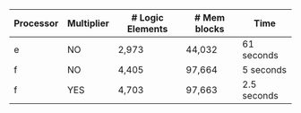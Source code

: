 Processor | Multiplier | # Logic Elements | # Mem blocks | Time
|---------|------------|------------------|--------------|-------|
| e | NO | 2,973 | 44,032 | 61 seconds |
| f | NO | 4,405 | 97,664 | 5 seconds |
| f | YES | 4,703 | 97,663 | 2.5 seconds |
